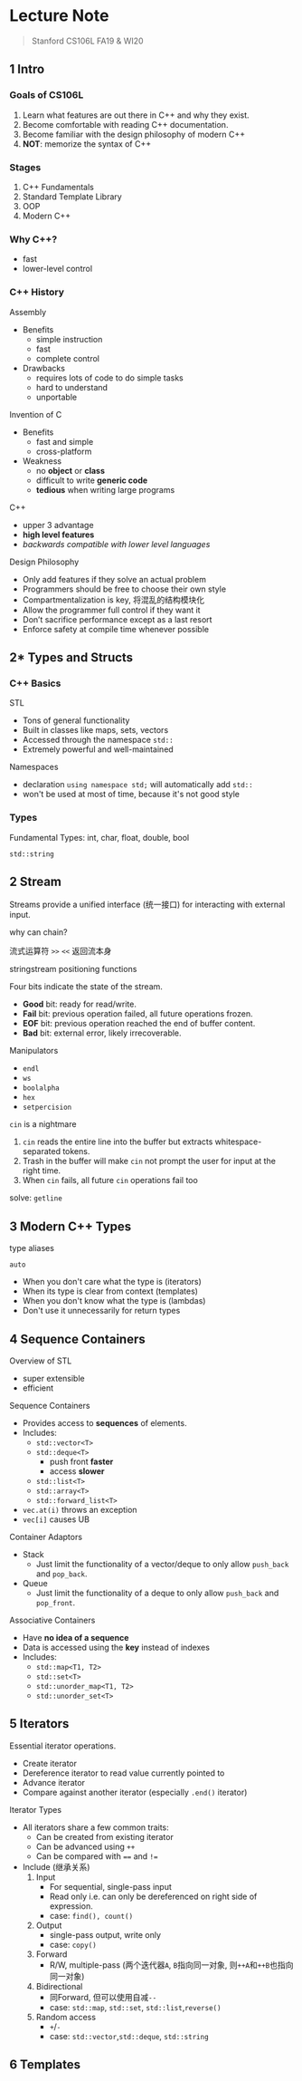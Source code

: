 # Lecture Note

> Stanford CS106L FA19 & WI20

## 1 Intro

### Goals of CS106L

1. Learn what features are out there in C++ and why they exist.
2. Become comfortable with reading C++ documentation.
3. Become familiar with the design philosophy of modern C++
4. **NOT**: memorize the syntax of C++

### Stages

1. C++  Fundamentals
2. Standard Template Library
3. OOP
4. Modern C++

### Why C++?

- fast
- lower-level control

### C++ History

Assembly

- Benefits
  - simple instruction
  - fast
  - complete control
- Drawbacks
  - requires lots of code to do simple tasks
  - hard to understand
  - unportable

Invention of C

- Benefits
  - fast and simple
  - cross-platform
- Weakness
  - no **object** or **class**
  - difficult to write **generic code**
  - **tedious** when writing large programs

C++

- upper 3 advantage
- **high level features**
- *backwards compatible with lower level languages*

Design Philosophy

- Only add features if they solve an actual problem
- Programmers should be free to choose their own style
- Compartmentalization is key, 将混乱的结构模块化
- Allow the programmer full control if they want it
- Don’t sacrifice performance except as a last resort
- Enforce safety at compile time whenever possible

## 2* Types and Structs

### C++ Basics

STL

- Tons of general functionality
- Built in classes like maps, sets, vectors
- Accessed through the namespace `std::`
- Extremely powerful and well-maintained

Namespaces

- declaration `using namespace std;` will automatically add `std::`
- won't be used at most of time, because it's not good style

### Types

Fundamental Types: int, char, float, double, bool

`std::string`

## 2 Stream

Streams provide a unified interface (统一接口) for interacting with external input.

why can chain?

流式运算符 `>>` `<<` 返回流本身

stringstream positioning functions

Four bits indicate the state of the stream.

- **Good** bit: ready for read/write.
- **Fail** bit: previous operation failed, all future operations frozen.
- **EOF** bit: previous operation reached the end of buffer content.
- **Bad** bit: external error, likely irrecoverable.

Manipulators

- `endl`
- `ws`
- `boolalpha`
- `hex`
- `setpercision`

`cin` is a nightmare

1. `cin` reads the entire line into the buffer but extracts whitespace-separated tokens.
2. Trash in the buffer will make `cin` not prompt the user for input at the right time.
3. When `cin` fails, all future `cin` operations fail too

solve: `getline`

## 3 Modern C++ Types

type aliases

`auto`

- When you don't care what the type is (iterators)
- When its type is clear from context (templates)
- When you don't know what the type is (lambdas)
- Don't use it unnecessarily for return types

## 4 Sequence Containers

Overview of STL

- super extensible
- efficient

Sequence Containers

- Provides access to **sequences** of elements.	
- Includes:
  - `std::vector<T>`
  - `std::deque<T>`
    - push front **faster**
    - access **slower**
  - `std::list<T>`
  - `std::array<T>`
  - `std::forward_list<T>`
- `vec.at(i)` throws an exception
- `vec[i]` causes UB

Container Adaptors

- Stack
  - Just limit the functionality of a vector/deque to only allow `push_back` and `pop_back`.
- Queue
  - Just limit the functionality of a deque to only allow `push_back` and `pop_front`.

Associative Containers

- Have **no idea of a sequence**
- Data is accessed using the **key** instead of indexes
- Includes:
  - `std::map<T1, T2>`
  - `std::set<T>`
  - `std::unorder_map<T1, T2>`
  - `std::unorder_set<T>`

## 5 Iterators

Essential iterator operations.

- Create iterator
- Dereference iterator to read value currently pointed to
- Advance iterator
- Compare against another iterator (especially `.end()` iterator)

Iterator Types

- All iterators share a few common traits:
  - Can be created from existing iterator
  - Can be advanced using `++`
  - Can be compared with `==` and `!=`
- Include (继承关系)
  1. Input
     - For sequential, single-pass input
     - Read only i.e. can only be dereferenced on right side of expression.
     - case: `find(), count()`
  2. Output
     - single-pass output, write only
     - case: `copy()`
  3. Forward
     - R/W, multiple-pass (两个迭代器`A`, `B`指向同一对象, 则`++A`和`++B`也指向同一对象)
  4. Bidirectional
     - 同Forward, 但可以使用自减`--`
     - case: `std::map`, `std::set`, `std::list`,`reverse()`
  5. Random access
     - `+`/`-`
     - case: `std::vector`,`std::deque`, `std::string`

## 6 Templates
